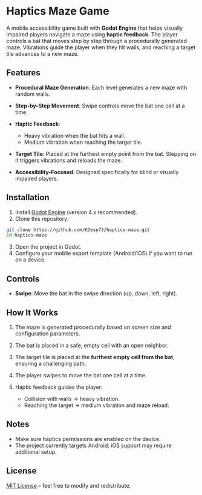 # Haptics Maze Game

A mobile accessibility game built with **Godot Engine** that helps visually impaired players navigate a maze using **haptic feedback**. The player controls a bat that moves step by step through a procedurally generated maze. Vibrations guide the player when they hit walls, and reaching a target tile advances to a new maze.

## Features

* **Procedural Maze Generation**: Each level generates a new maze with random walls.
* **Step-by-Step Movement**: Swipe controls move the bat one cell at a time.
* **Haptic Feedback**:

  * Heavy vibration when the bat hits a wall.
  * Medium vibration when reaching the target tile.
* **Target Tile**: Placed at the furthest empty point from the bat. Stepping on it triggers vibrations and reloads the maze.
* **Accessibility-Focused**: Designed specifically for blind or visually impaired players.

## Installation

1. Install [Godot Engine](https://godotengine.org/) (version 4.x recommended).
2. Clone this repository:

```bash
git clone https://github.com/KDesp73/haptics-maze.git
cd haptics-maze
```

3. Open the project in Godot.
4. Configure your mobile export template (Android/iOS) if you want to run on a device.

## Controls

* **Swipe**: Move the bat in the swipe direction (up, down, left, right).

## How It Works

1. The maze is generated procedurally based on screen size and configuration parameters.
2. The bat is placed in a safe, empty cell with an open neighbor.
3. The target tile is placed at the **furthest empty cell from the bat**, ensuring a challenging path.
4. The player swipes to move the bat one cell at a time.
5. Haptic feedback guides the player:

   * Collision with walls → heavy vibration.
   * Reaching the target → medium vibration and maze reload.

## Notes

* Make sure haptics permissions are enabled on the device.
* The project currently targets Android; iOS support may require additional setup.

## License

[MIT License](./LICENSE) – feel free to modify and redistribute.
